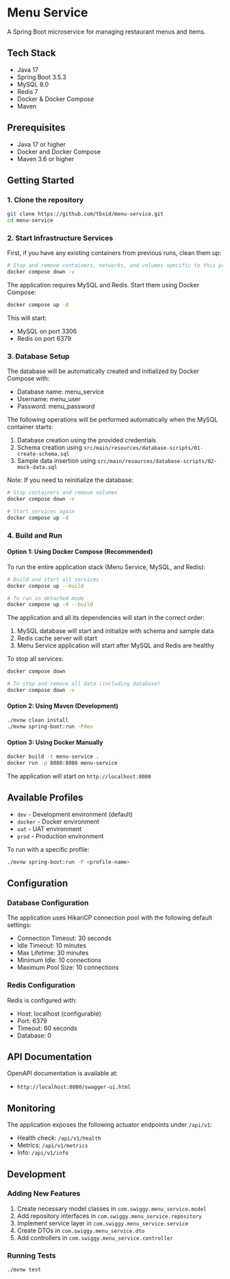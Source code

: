 # Menu Service

A Spring Boot microservice for managing restaurant menus and items.

## Tech Stack

- Java 17
- Spring Boot 3.5.3
- MySQL 8.0
- Redis 7
- Docker & Docker Compose
- Maven

## Prerequisites

- Java 17 or higher
- Docker and Docker Compose
- Maven 3.6 or higher

## Getting Started

### 1. Clone the repository

```bash
git clone https://github.com/tbsid/menu-service.git
cd menu-service
```

### 2. Start Infrastructure Services

First, if you have any existing containers from previous runs, clean them up:

```bash
# Stop and remove containers, networks, and volumes specific to this project
docker compose down -v
```

The application requires MySQL and Redis. Start them using Docker Compose:

```bash
docker compose up -d
```

This will start:
- MySQL on port 3306
- Redis on port 6379

### 3. Database Setup

The database will be automatically created and initialized by Docker Compose with:
- Database name: menu_service
- Username: menu_user
- Password: menu_password

The following operations will be performed automatically when the MySQL container starts:
1. Database creation using the provided credentials
2. Schema creation using `src/main/resources/database-scripts/01-create-schema.sql`
3. Sample data insertion using `src/main/resources/database-scripts/02-mock-data.sql`

Note: If you need to reinitialize the database:
```bash
# Stop containers and remove volumes
docker compose down -v

# Start services again
docker compose up -d
```

### 4. Build and Run

#### Option 1: Using Docker Compose (Recommended)

To run the entire application stack (Menu Service, MySQL, and Redis):

```bash
# Build and start all services
docker compose up --build

# To run in detached mode
docker compose up -d --build
```

The application and all its dependencies will start in the correct order:
1. MySQL database will start and initialize with schema and sample data
2. Redis cache server will start
3. Menu Service application will start after MySQL and Redis are healthy

To stop all services:
```bash
docker compose down

# To stop and remove all data (including database)
docker compose down -v
```

#### Option 2: Using Maven (Development)

```bash
./mvnw clean install
./mvnw spring-boot:run -Pdev
```

#### Option 3: Using Docker Manually

```bash
docker build -t menu-service .
docker run -p 8080:8080 menu-service
```

The application will start on `http://localhost:8080`

## Available Profiles

- `dev` - Development environment (default)
- `docker` - Docker environment
- `uat` - UAT environment
- `prod` - Production environment

To run with a specific profile:
```bash
./mvnw spring-boot:run -P <profile-name>
```

## Configuration

### Database Configuration

The application uses HikariCP connection pool with the following default settings:
- Connection Timeout: 30 seconds
- Idle Timeout: 10 minutes
- Max Lifetime: 30 minutes
- Minimum Idle: 10 connections
- Maximum Pool Size: 10 connections

### Redis Configuration

Redis is configured with:
- Host: localhost (configurable)
- Port: 6379
- Timeout: 60 seconds
- Database: 0

## API Documentation

OpenAPI documentation is available at:
- `http://localhost:8080/swagger-ui.html`

## Monitoring

The application exposes the following actuator endpoints under `/api/v1`:
- Health check: `/api/v1/health`
- Metrics: `/api/v1/metrics`
- Info: `/api/v1/info`

## Development

### Adding New Features

1. Create necessary model classes in `com.swiggy.menu_service.model`
2. Add repository interfaces in `com.swiggy.menu_service.repository`
3. Implement service layer in `com.swiggy.menu_service.service`
4. Create DTOs in `com.swiggy.menu_service.dto`
5. Add controllers in `com.swiggy.menu_service.controller`

### Running Tests

```bash
./mvnw test
```
